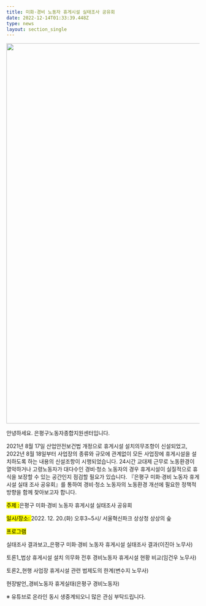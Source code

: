 ```yaml
---
title: ﻿미화·경비 노동자 휴게시설 실태조사 공유회
date: 2022-12-14T01:33:39.448Z
type: news
layout: section_single
---
```

<p><img src="https://drive.tiny.cloud/1/engl1s97gj9hrxpoa7eh7z5f05ozxfm1box3nxkh4j7a43ei/ec3098f2-9dc2-44c5-ac51-bc1f37e43eed" alt="" width="700" height="990" /></p>
<p id="SE-185c1283-2689-4aa2-8ea6-24bbcd18f0d2" class="se-text-paragraph se-text-paragraph-align-left se-is-text-paragraph-block-selected"><span id="SE-bca19d80-4927-4d40-a2c0-26e7dd7d1607" class="se-ff-nanumgothic se-fs15 __se-node">안녕하세요. 은평구노동자종합지원센터입니다.</span></p>
<p class="se-text-paragraph se-text-paragraph-align-left se-is-text-paragraph-block-selected"><span id="SE-cc013d03-5386-4ad4-917e-9a0c897607bd" class="se-ff-nanumgothic se-fs16 __se-node">2021년 8월 17일 산업안전보건법 개정으로 휴게시설 설치의무조항이 신설되었고, 2022년 8월 18일부터 사업장의 종류와 규모에 관계없이 모든 사업장에 휴게시설을 설치하도록 하는 내용의 신설조항이 시행되었습니다. 24시간 교대제 근무로 노동환경이 열악하거나 고령노동자가 대다수인 경비&middot;청소 노동자의 경우 휴게시설이 실질적으로 휴식을 보장할 수 있는 공간인지 점검할 필요가 있습니다. 『은평구 미화&middot;경비 노동자 휴게시설 실태 조사 공유회』를 통하여 경비&middot;청소 노동자의 노동환경 개선에 필요한 정책적 방향을 함께 찾아보고자 합니다.</span></p>
<p id="SE-b3815cb5-88e3-44f5-a444-6b2478d64270" class="se-text-paragraph se-text-paragraph-align-justify se-is-text-paragraph-block-selected"><span id="SE-573bd4fa-3a9e-4074-9fa8-9c4a04f85302" class="se-ff-nanumgothic se-fs16 __se-node"></span></p>
<p id="SE-a15df8f1-6edd-4d00-8354-66dd73e6f174" class="se-text-paragraph se-text-paragraph-align-center se-is-text-paragraph-block-selected"><span id="SE-168cc306-2600-49fd-b392-090e28b4c84b" class="se-ff-nanumbareunhipi se-fs19 se-highlight __se-node"><mark>주제 :</mark></span><span id="SE-658a5569-ee5b-4e53-a1e3-abe3770c9b7a" class="se-ff-nanumgothic se-fs19 __se-node">은평구 미화&middot;경비 노동자 휴게시설 실태조사 공유회</span></p>
<p id="SE-9920abf7-2596-48c9-b24b-7592dc3c77da" class="se-text-paragraph se-text-paragraph-align-center se-is-text-paragraph-block-selected"><span id="SE-56c65f45-bf23-4145-bc2d-5d6a0b4f342c" class="se-ff-nanumgothic se-fs19 __se-node"></span></p>
<p id="SE-f272a7f6-7e0c-480e-b150-5f4711a7c801" class="se-text-paragraph se-text-paragraph-align-center se-is-text-paragraph-block-selected"><span id="SE-a201209c-829e-4399-8481-bd8327af9446" class="se-ff-nanumbareunhipi se-fs19 se-highlight __se-node"><mark>일시/장소: </mark></span><span id="SE-93266071-8766-4028-8c0b-bfbf572e4daa" class="se-ff-nanumgothic se-fs19 __se-node">2022. 12. 20.(화) 오후3~5시/ 서울혁신파크 상상청 상상의 숲</span></p>
<p id="SE-ab632367-4840-4ebe-802c-b7a9f3f938d1" class="se-text-paragraph se-text-paragraph-align-center se-is-text-paragraph-block-selected"><span id="SE-e1e5250c-2ea9-4075-904b-ca1d3db4f6fe" class="se-ff-nanumgothic se-fs19 __se-node"></span></p>
<p id="SE-a989464f-ef47-49e0-a341-125a94ad1150" class="se-text-paragraph se-text-paragraph-align-center se-is-text-paragraph-block-selected"><span id="SE-ea57e6e7-1e38-4517-8bf4-8ce93b54968f" class="se-ff-nanumbareunhipi se-fs19 se-highlight __se-node"><mark>프로그램</mark></span></p>
<p id="SE-afd4e815-2602-4145-ad37-0ba753633643" class="se-text-paragraph se-text-paragraph-align-center se-is-text-paragraph-block-selected"><span id="SE-776d3714-4f38-42d7-99d3-24a27bef569a" class="se-ff-nanumgothic se-fs19 __se-node">실태조사 결과보고_은평구 미화&middot;경비 노동자 휴게시설 실태조사 결과(이진아 노무사)</span></p>
<p id="SE-9581f9d5-1799-4326-a6fb-9d5974d2abc6" class="se-text-paragraph se-text-paragraph-align-center se-is-text-paragraph-block-selected"><span id="SE-df42678f-f5d0-4f5d-8b61-be86c976aff2" class="se-ff-nanumgothic se-fs19 __se-node">토론1_법상 휴게시설 설치 의무화 전후 경비노동자 휴게시설 현황 비교(임건우 노무사)</span></p>
<p id="SE-e74586ab-896b-420c-979d-6364859bf71b" class="se-text-paragraph se-text-paragraph-align-center se-is-text-paragraph-block-selected"><span id="SE-c9b30aa4-a22d-4972-a897-cd1e955f0e9a" class="se-ff-nanumgothic se-fs19 __se-node">토론2_현행 사업장 휴게시설 관련 법제도의 한계(변수지 노무사)</span></p>
<p id="SE-d2ae730e-40b6-406f-88d0-e9d9d839dacd" class="se-text-paragraph se-text-paragraph-align-center se-is-text-paragraph-block-selected"><span id="SE-c2307717-fd78-49ed-9096-080112ac8b3d" class="se-ff-nanumgothic se-fs19 __se-node">현장발언_경비노동자 휴게실태(은평구 경비노동자)</span></p>
<p id="SE-4b8d9e05-46c4-410a-99d9-57cb3b84632d" class="se-text-paragraph se-text-paragraph-align-center se-is-text-paragraph-block-selected"><span id="SE-f8adad4a-491e-415c-9600-fd02807f2f72" class="se-ff-nanumgothic se-fs15 __se-node"></span></p>
<p id="SE-20c75bc1-b599-48cd-9aaa-108547840ced" class="se-text-paragraph se-text-paragraph-align-center se-is-text-paragraph-block-selected"><span id="SE-11e881ad-2ba1-487f-a961-a79759f0e3d2" class="se-ff-nanumgothic se-fs15 __se-node">※ 유튜브로 온라인 동시 생중계</span><span id="SE-49bd0578-291d-416e-8be6-53a68814c85e" class="se-ff-nanumgothic se-fs15 __se-node">되오니 많은 관심 부탁드립니다.</span></p>